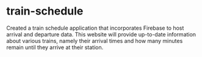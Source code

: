 # train-schedule
Created a train schedule application that incorporates Firebase to host arrival and departure data. This website will provide up-to-date information about various trains, namely their arrival times and how many minutes remain until they arrive at their station.
